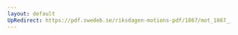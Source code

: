 ```yaml
---
layout: default
UpRedirect: https://pdf.swedeb.se/riksdagen-motions-pdf/1867/mot_1867__ak__00135/mot_1867__ak__00135_002.pdf
---
```

